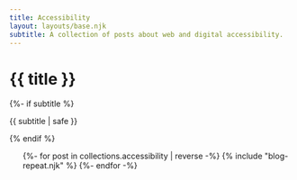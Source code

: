 ```yaml
---
title: Accessibility
layout: layouts/base.njk
subtitle: A collection of posts about web and digital accessibility.
---
```


<div class="container__blog">
  <h1>{{ title }}</h1>
  {%- if subtitle %}<p class="subtitle">{{ subtitle | safe }}</p>{% endif %}


<ul class="listing">
{%- for post in collections.accessibility | reverse -%}
  {% include "blog-repeat.njk" %}
{%- endfor -%}
</ul>

</div>
